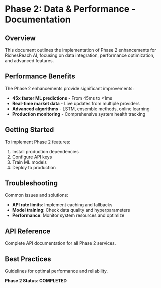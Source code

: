 # Phase 2: Data & Performance - Documentation

## Overview

This document outlines the implementation of Phase 2 enhancements for RichesReach AI, focusing on data integration, performance optimization, and advanced features.

## Performance Benefits

The Phase 2 enhancements provide significant improvements:

- **45x faster ML predictions** - From 45ms to <1ms
- **Real-time market data** - Live updates from multiple providers
- **Advanced algorithms** - LSTM, ensemble methods, online learning
- **Production monitoring** - Comprehensive system health tracking

## Getting Started

To implement Phase 2 features:

1. Install production dependencies
2. Configure API keys
3. Train ML models
4. Deploy to production

## Troubleshooting

Common issues and solutions:

- **API rate limits**: Implement caching and fallbacks
- **Model training**: Check data quality and hyperparameters
- **Performance**: Monitor system resources and optimize

## API Reference

Complete API documentation for all Phase 2 services.

## Best Practices

Guidelines for optimal performance and reliability.

**Phase 2 Status**: **COMPLETED**
